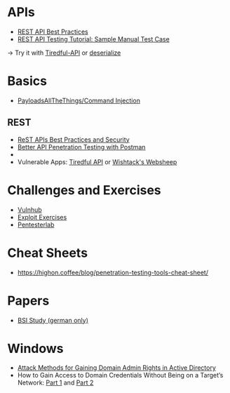 # APIs
* [REST API Best Practices](http://51elliot.blogspot.com/2014/03/rest-api-best-practices-rest-cheat-sheet.html)
* [REST API Testing Tutorial: Sample Manual Test Case](https://www.guru99.com/testing-rest-api-manually.html)

-> Try it with [Tiredful-API](https://github.com/payatu/Tiredful-API) or [deserialize](https://github.com/eoftedal/deserialize)

# Basics
* [PayloadsAllTheThings/Command Injection](https://github.com/swisskyrepo/PayloadsAllTheThings/tree/master/Command%20Injection)

## REST
* [ReST APIs Best Practices and Security](https://blog.wishtack.com/rest-apis-best-practices-and-security/)
* [Better API Penetration Testing with Postman](https://blog.secureideas.com/2019/03/better-api-penetration-testing-with-postman-part-1.html)
* 
* Vulnerable Apps: [Tiredful API](https://payatu.com/tiredful-api-vulnerable-rest-api-app/) or [Wishtack's Websheep](https://github.com/wishtack/wishtack-websheep)

# Challenges and Exercises
* [Vulnhub](https://www.vulnhub.com)
* [Exploit Exercises](https://exploit-exercises.com)
* [Pentesterlab](https://pentesterlab.com)

# Cheat Sheets
* https://highon.coffee/blog/penetration-testing-tools-cheat-sheet/

# Papers
* [BSI Study (german only)](https://www.bsi.bund.de/SharedDocs/Downloads/DE/BSI/Publikationen/Studien/Penetrationstest/penetrationstest_pdf.pdf)

# Windows
* [Attack Methods for Gaining Domain Admin Rights in Active Directory](https://adsecurity.org/?p=2362)
* How to Gain Access to Domain Credentials Without Being on a Target’s Network: [Part 1](http://www.blackhillsinfosec.com/?p=4692) and [Part 2](https://www.blackhillsinfosec.com/password-spraying-outlook-web-access-how-to-gain-access-to-domain-credentials-without-being-on-a-targets-network-part-2/)